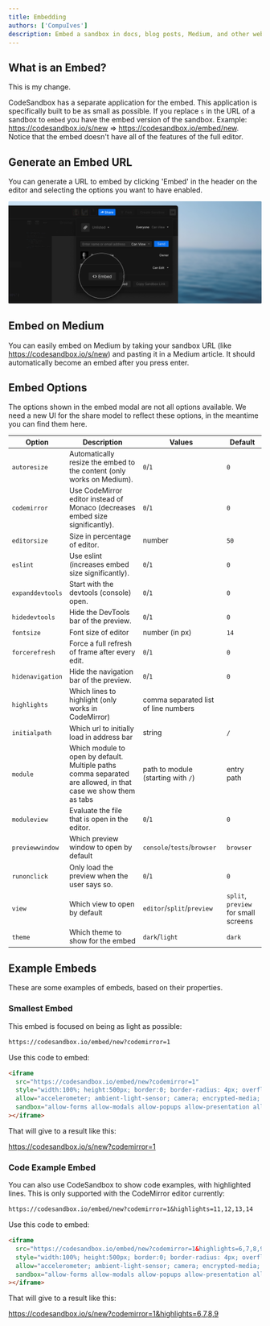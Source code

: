 ```yaml
---
title: Embedding
authors: ['CompuIves']
description: Embed a sandbox in docs, blog posts, Medium, and other websites.
---
```


## What is an Embed?

This is my change.

CodeSandbox has a separate application for the embed. This application is
specifically built to be as small as possible. If you replace `s` in the URL of
a sandbox to `embed` you have the embed version of the sandbox. Example:
https://codesandbox.io/s/new => https://codesandbox.io/embed/new. Notice that
the embed doesn't have all of the features of the full editor.

## Generate an Embed URL

You can generate a URL to embed by clicking 'Embed' in the header on the editor
and selecting the options you want to have enabled.

![Share Button](./images/share-button.png)

## Embed on Medium

You can easily embed on Medium by taking your sandbox URL (like
https://codesandbox.io/s/new) and pasting it in a Medium article. It should
automatically become an embed after you press enter.

## Embed Options

The options shown in the embed modal are not all options available. We need a
new UI for the share model to reflect these options, in the meantime you can
find them here.

| Option           | Description                                                                                                    | Values                               | Default                              |
| ---------------- | -------------------------------------------------------------------------------------------------------------- | ------------------------------------ | ------------------------------------ |
| `autoresize`     | Automatically resize the embed to the content (only works on Medium).                                          | `0`/`1`                              | `0`                                  |
| `codemirror`     | Use CodeMirror editor instead of Monaco (decreases embed size significantly).                                  | `0`/`1`                              | `0`                                  |
| `editorsize`     | Size in percentage of editor.                                                                                  | number                               | `50`                                 |
| `eslint`         | Use eslint (increases embed size significantly).                                                               | `0`/`1`                              | `0`                                  |
| `expanddevtools` | Start with the devtools (console) open.                                                                        | `0`/`1`                              | `0`                                  |
| `hidedevtools`   | Hide the DevTools bar of the preview.                                                                          | `0`/`1`                              | `0`                                  |
| `fontsize`       | Font size of editor                                                                                            | number (in px)                       | `14`                                 |
| `forcerefresh`   | Force a full refresh of frame after every edit.                                                                | `0`/`1`                              | `0`                                  |
| `hidenavigation` | Hide the navigation bar of the preview.                                                                        | `0`/`1`                              | `0`                                  |
| `highlights`     | Which lines to highlight (only works in CodeMirror)                                                            | comma separated list of line numbers |                                      |
| `initialpath`    | Which url to initially load in address bar                                                                     | string                               | `/`                                  |
| `module`         | Which module to open by default. Multiple paths comma separated are allowed, in that case we show them as tabs | path to module (starting with `/`)   | entry path                           |
| `moduleview`     | Evaluate the file that is open in the editor.                                                                  | `0`/`1`                              | `0`                                  |
| `previewwindow`  | Which preview window to open by default                                                                        | `console`/`tests`/`browser`          | `browser`                            |
| `runonclick`     | Only load the preview when the user says so.                                                                   | `0`/`1`                              | `0`                                  |
| `view`           | Which view to open by default                                                                                  | `editor`/`split`/`preview`           | `split`, `preview` for small screens |
| `theme`          | Which theme to show for the embed                                                                              | `dark`/`light`                       | `dark`                               |

## Example Embeds

These are some examples of embeds, based on their properties.

### Smallest Embed

This embed is focused on being as light as possible:

```md
https://codesandbox.io/embed/new?codemirror=1
```

Use this code to embed:

```html
<iframe
  src="https://codesandbox.io/embed/new?codemirror=1"
  style="width:100%; height:500px; border:0; border-radius: 4px; overflow:hidden;"
  allow="accelerometer; ambient-light-sensor; camera; encrypted-media; geolocation; gyroscope; hid; microphone; midi; payment; usb; vr; xr-spatial-tracking"
  sandbox="allow-forms allow-modals allow-popups allow-presentation allow-same-origin allow-scripts"
></iframe>
```

That will give to a result like this:

https://codesandbox.io/s/new?codemirror=1

### Code Example Embed

You can also use CodeSandbox to show code examples, with highlighted lines. This
is only supported with the CodeMirror editor currently:

```md
https://codesandbox.io/embed/new?codemirror=1&highlights=11,12,13,14
```

Use this code to embed:

```html
<iframe
  src="https://codesandbox.io/embed/new?codemirror=1&highlights=6,7,8,9"
  style="width:100%; height:500px; border:0; border-radius: 4px; overflow:hidden;"
  allow="accelerometer; ambient-light-sensor; camera; encrypted-media; geolocation; gyroscope; hid; microphone; midi; payment; usb; vr; xr-spatial-tracking"
  sandbox="allow-forms allow-modals allow-popups allow-presentation allow-same-origin allow-scripts"
></iframe>
```

That will give to a result like this:

https://codesandbox.io/s/new?codemirror=1&highlights=6,7,8,9
